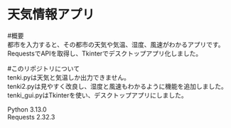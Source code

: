 # 天気情報アプリ

#概要  
都市を入力すると、その都市の天気や気温、湿度、風速がわかるアプリです。  
RequestsでAPIを取得し、Tkinterでデスクトップアプリ化しました。  

#このリポジトリについて  
tenki.pyは天気と気温しか出力できません。  
tenki2.pyは見やすく改良し、湿度と風速もわかるように機能を追加しました。  
tenki_gui.pyはTkinterを使い、デスクトップアプリにしました。  
  
Python 3.13.0  
Requests 2.32.3  
